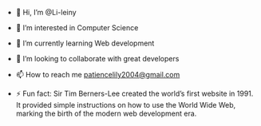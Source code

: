 - 👋 Hi, I’m @Li-leiny
- 👀 I’m interested in Computer Science
- 🌱 I’m currently learning Web development
- 💞️ I’m looking to collaborate with great developers
- 📫 How to reach me patiencelily2004@gmail.com
  
- ⚡ Fun fact: Sir Tim Berners-Lee created the world’s first website in 1991. It provided simple instructions on how to use the World Wide Web, marking the birth of the modern web development era.

<!---
Li-leiny/Li-leiny is a ✨ special ✨ repository because its `README.md` (this file) appears on your GitHub profile.
You can click the Preview link to take a look at your changes.
--->
